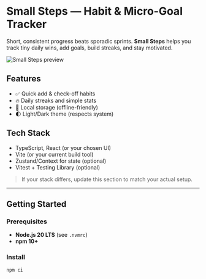 # Small Steps — Habit & Micro-Goal Tracker

Short, consistent progress beats sporadic sprints. **Small Steps** helps you track tiny daily wins, add goals, build streaks, and stay motivated.

![Small Steps preview](./docs/screenshots/app-preview.png)

## Features
- ✅ Quick add & check-off habits
- 🔥 Daily streaks and simple stats
- 💾 Local storage (offline-friendly)
- 🌓 Light/Dark theme (respects system)

## Tech Stack
- TypeScript, React (or your chosen UI)
- Vite (or your current build tool)
- Zustand/Context for state (optional)
- Vitest + Testing Library (optional)

> If your stack differs, update this section to match your actual setup.

---

## Getting Started

### Prerequisites
- **Node.js 20 LTS** (see `.nvmrc`)
- **npm 10+**

### Install
```bash
npm ci
